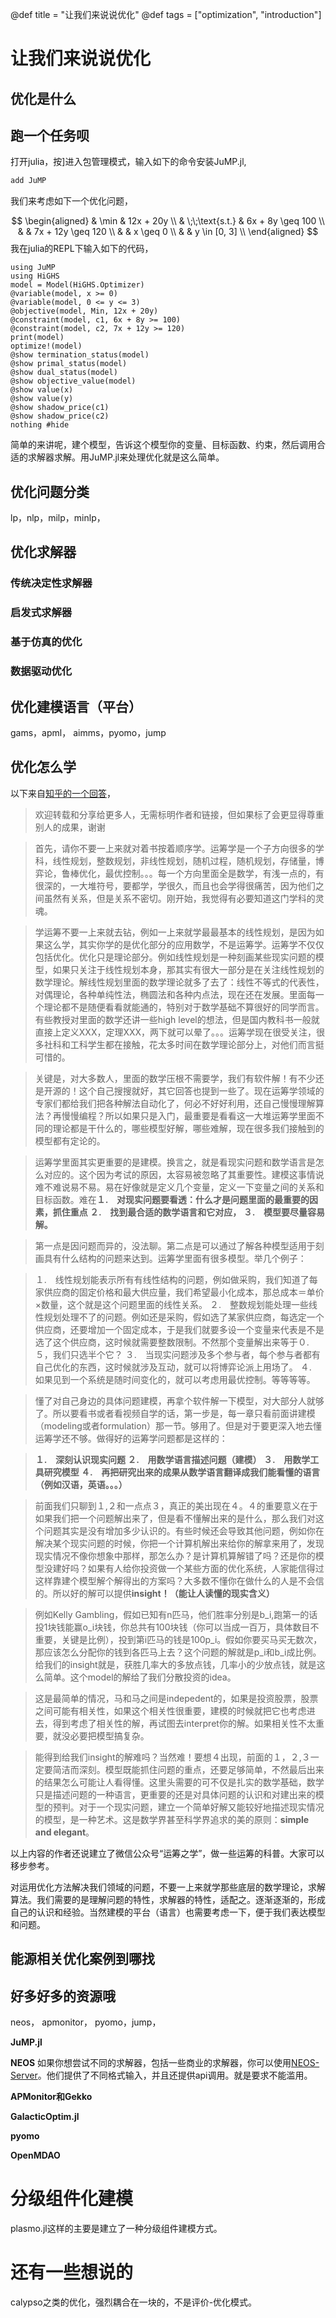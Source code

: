 @def title = "让我们来说说优化"
@def tags = ["optimization", "introduction"]

# 让我们来说说优化

## 优化是什么

## 跑一个任务呗

打开julia，按]进入包管理模式，输入如下的命令安装JuMP.jl,
```julia
add JuMP
```
我们来考虑如下一个优化问题，

$$
 \begin{aligned}
 & \min & 12x + 20y \\
 & \;\;\text{s.t.} & 6x + 8y \geq 100 \\
 & & 7x + 12y \geq 120 \\
 & & x \geq 0 \\
 & & y \in [0, 3] \\
 \end{aligned}
$$
我在julia的REPL下输入如下的代码，
```
using JuMP
using HiGHS
model = Model(HiGHS.Optimizer)
@variable(model, x >= 0)
@variable(model, 0 <= y <= 3)
@objective(model, Min, 12x + 20y)
@constraint(model, c1, 6x + 8y >= 100)
@constraint(model, c2, 7x + 12y >= 120)
print(model)
optimize!(model)
@show termination_status(model)
@show primal_status(model)
@show dual_status(model)
@show objective_value(model)
@show value(x)
@show value(y)
@show shadow_price(c1)
@show shadow_price(c2)
nothing #hide
```

简单的来讲呢，建个模型，告诉这个模型你的变量、目标函数、约束，然后调用合适的求解器求解。用JuMP.jl来处理优化就是这么简单。

## 优化问题分类
lp，nlp，milp，minlp，

## 优化求解器

### 传统决定性求解器

### 启发式求解器

### 基于仿真的优化

### 数据驱动优化

## 优化建模语言（平台）
gams，apml， aimms，pyomo，jump

## 优化怎么学

以下来自[知乎的一个回答](https://www.zhihu.com/question/22686770/answer/41243665)，


> 欢迎转载和分享给更多人，无需标明作者和链接，但如果标了会更显得尊重别人的成果，谢谢


> 首先，请你不要一上来就对着书按着顺序学。运筹学是一个子方向很多的学科，线性规划，整数规划，非线性规划，随机过程，随机规划，存储量，博弈论，鲁棒优化，最优控制。。。每一个方向里面全是数学，有浅一点的，有很深的，一大堆符号，要都学，学很久，而且也会学得很痛苦，因为他们之间虽然有关系，但是关系不密切。刚开始，我觉得有必要知道这门学科的灵魂。

> 学运筹不要一上来就去钻，例如一上来就学最最基本的线性规划，是因为如果这么学，其实你学的是优化部分的应用数学，不是运筹学。运筹学不仅仅包括优化。优化只是理论部分。例如线性规划是一种刻画某些现实问题的模型，如果只关注于线性规划本身，那其实有很大一部分是在关注线性规划的数学理论。解线性规划里面的数学理论就多了去了：线性不等式的代表性，对偶理论，各种单纯性法，椭圆法和各种内点法，现在还在发展。里面每一个理论都不是随便看看就能通的，特别对于数学基础不算很好的同学而言。有些教授对里面的数学还讲一些high level的想法，但是国内教科书一般就直接上定义XXX，定理XXX，两下就可以晕了。。。运筹学现在很受关注，很多社科和工科学生都在接触，花太多时间在数学理论部分上，对他们而言挺可惜的。

> 关键是，对大多数人，里面的数学压根不需要学，我们有软件解！有不少还是开源的！这个自己搜搜就好，其它回答也提到一些了。现在运筹学领域的专家们都给我们把各种解法自动化了，何必不好好利用，还自己慢慢理解算法？再慢慢编程？所以如果只是入门，最重要是看看这一大堆运筹学里面不同的理论都是干什么的，哪些模型好解，哪些难解，现在很多我们接触到的模型都有定论的。

> 运筹学里面其实更重要的是建模。换言之，就是看现实问题和数学语言是怎么对应的。这个因为考试的原因，太容易被忽略了其重要性。建模这事情说难不难说易不易。易在好像就是定义几个变量，定义一下变量之间的关系和目标函数。难在**１.　对现实问题要看透：什么才是问题里面的最重要的因素，抓住重点 ２.　找到最合适的数学语言和它对应， ３.　模型要尽量容易解。**

> 第一点是因问题而异的，没法聊。第二点是可以通过了解各种模型适用于刻画具有什么结构的问题来达到。运筹学里面有很多模型。举几个例子：

> １.　线性规划能表示所有有线性结构的问题，例如做采购，我们知道了每家供应商的固定价格和最大供应量，我们希望最小化成本，那总成本＝单价×数量，这个就是这个问题里面的线性关系。
>２.　整数规划能处理一些线性规划处理不了的问题。例如还是采购，假如选了某家供应商，每选定一个供应商，还要增加一个固定成本，于是我们就要多设一个变量来代表是不是选了这个供应商，这时候就需要整数限制。不然那个变量解出来等于０.５，我们只选半个它？
> ３.　当现实问题涉及多个参与者，每个参与者都有自己优化的东西，这时候就涉及互动，就可以将博弈论派上用场了。
> ４.　如果见到一个系统是随时间变化的，就可以考虑用最优控制。等等等等。

> 懂了对自己身边的具体问题建模，再拿个软件解一下模型，对大部分人就够了。所以要看书或者看视频自学的话，第一步是，每一章只看前面讲建模（modeling或者formulation）那一节。够用了。但是对于要更深入地去懂运筹学还不够。做得好的运筹学问题都是这样的： 

> **１.　深刻认识现实问题 ２.　用数学语言描述问题（建模） ３.　用数学工具研究模型 ４.　再把研究出来的成果从数学语言翻译成我们能看懂的语言（例如汉语，英语。。。）**

> 前面我们只聊到１,２和一点点３，真正的美出现在４。４的重要意义在于如果我们把一个问题解出来了，但是看不懂解出来的是什么，那么我们对这个问题其实是没有增加多少认识的。有些时候还会导致其他问题，例如你在解决某个现实问题的时候，你把一个计算机解出来给你的解拿来用了，发现现实情况不像你想象中那样，那怎么办？是计算机算解错了吗？还是你的模型没建好吗？如果有人给你投资做一个某些方面的优化系统，人家能信得过这样靠建个模型解个解得出的方案吗？大多数不懂你在做什么的人是不会信的。所以好的解可以提供**insight！（能让人读懂的现实含义）**

> 例如Kelly Gambling，假如已知有n匹马，他们胜率分别是b_i,跑第一的话投1块钱能赢o_i块钱，你总共有100块钱（你可以当成一百万，具体数目不重要，关键是比例），投到第i匹马的钱是100p_i。假如你要买马买无数次，那应该怎么分配你的钱到各匹马上去？这个问题的解就是p_i和b_i成比例。给我们的insight就是，获胜几率大的多放点钱，几率小的少放点钱，就是这么简单。这个model的解给了我们分散投资的idea。

> 这是最简单的情况，马和马之间是indepedent的，如果是投资股票，股票之间可能有相关性，如果这个相关性很重要，建模的时候就把它也考虑进去，得到考虑了相关性的解，再试图去interpret你的解。如果相关性不太重要，就没必要把模型搞复杂。

> 能得到给我们insight的解难吗？当然难！要想４出现，前面的１，２,３一定要简洁而深刻。模型既能抓住问题的重点，还要足够简单，不然最后出来的结果怎么可能让人看得懂。这里头需要的可不仅是扎实的数学基础，数学只是描述问题的一种语言，更重要的还是对具体问题的认识和对建出来的模型的预判。对于一个现实问题，建立一个简单好解又能较好地描述现实情况的模型，是一种艺术。这是数学界甚至科学界追求的美的原则：**simple and elegant**。

以上内容的作者还说建立了微信公众号“运筹之学”，做一些运筹的科普。大家可以移步参考。

对运用优化方法解决我们领域的问题，不要一上来就学那些底层的数学理论，求解算法。我们需要的是理解问题的特性，求解器的特性，适配之。逐渐逐渐的，形成自己的认识和经验。当然建模的平台（语言）也需要考虑一下，便于我们表达模型和问题。

## 能源相关优化案例到哪找

## 好多好多的资源哦

neos， apmonitor， pyomo，jump，

**JuMP.jl**


**NEOS**
如果你想尝试不同的求解器，包括一些商业的求解器，你可以使用[NEOS-Server](https://neos-server.org/neos/)。他们提供了不同格式输入，并且还提供api调用。就是要求不能滥用。

**APMonitor和Gekko**

**GalacticOptim.jl**

**pyomo**

**OpenMDAO**


# 分级组件化建模

plasmo.jl这样的主要是建立了一种分级组件建模方式。


# 还有一些想说的

calypso之类的优化，强烈耦合在一块的，不是评价-优化模式。
